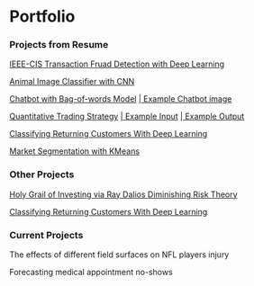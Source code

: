 # Portfolio


### Projects from Resume

[IEEE-CIS Transaction Fruad Detection with Deep Learning](https://jmp.sh/v/7x12UuWkswim0lvshL7p)

[Animal Image Classifier with CNN](https://jmp.sh/v/5Ca0gz2Ium3IkHk5WWQZ)

[Chatbot with Bag-of-words Model](https://jmp.sh/v/C4Qt0jcGj52Ias9iRBUt)
[| Example Chatbot image](https://jmp.sh/v/twz2npaugyQYydhraZe1)

[Quantitative Trading Strategy](https://jumpshare.com/v/sNirKWL8CkDvsWSDTkQT)
[| Example Input](https://jumpshare.com/v/UW3xJH8dwvOlJP0u8B05)
[| Example Output](https://jumpshare.com/v/OSV8w7RTuiUZlnM9rhG0)

[Classifying Returning Customers With Deep Learning](https://github.com/dsk0203/dsk0203.github.io/blob/master/images/Classifying%20a%20previous%20customer%20as%20a%20potential%20return%20customer%20with%20TensorFlow.ipynb)

[Market Segmentation with KMeans](https://jmp.sh/v/LeA9fflxc19NrluwGrlK)

### Other Projects

[Holy Grail of Investing via Ray Dalios Diminishing Risk Theory](https://jmp.sh/v/HXk2rJmJzJhPKrvOJb3E)

[Classifying Returning Customers With Deep Learning](https://github.com/dsk0203/dsk0203.github.io/blob/master/images/Classifying%20a%20previous%20customer%20as%20a%20potential%20return%20customer%20with%20TensorFlow.ipynb)

### Current Projects

The effects of different field surfaces on NFL players injury

Forecasting medical appointment no-shows

